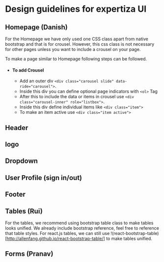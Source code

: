 # Design guidelines for expertiza UI



## Homepage (Danish)

For the Homepage we have only used one CSS class apart from native bootstrap and that is for crousel. However, this css class is not necessary for other pages unless you want to include a crousel on your page. 

To make a page similar to Homepage following steps can be followed.

* #### To add Crousel


   - Add an outer div `<div class="carousel slide" data-ride="carousel">`.
   + Inside this div you can define optional page indicators with `<ol>` Tag
   - After this to include the data or items in crousel use `<div class="carousel-inner" role="listbox">`.
   - Inside this div define individual items like `<div class="item">` 
   - To make an item active use `<div class="item active">`
   







## Header 
## logo

## Dropdown

## User Profile (sign in/out)

## Footer



## Tables (Rui)

For the tables, we recommend using bootstrap table class to make tables looks unified. We already include bootstrap reference, feel free to reference that table styles. For react.js tables, we can still use !(react-bootstrap-table)[http://allenfang.github.io/react-bootstrap-table/] to make tables unified.


## Forms (Pranav)
